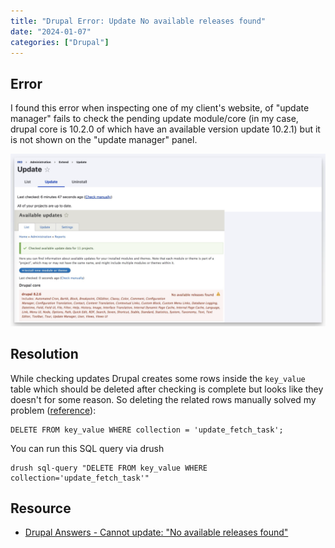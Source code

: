 ```yaml
---
title: "Drupal Error: Update No available releases found"
date: "2024-01-07"
categories: ["Drupal"]
---
```



## Error

I found this error when inspecting one of my client's website, of "update manager" fails to check the pending update module/core (in my case, drupal core is 10.2.0 of which have an available version update 10.2.1) but it is not shown on the "update manager" panel.

![image-20240108103022253](image-20240108103022253.png)

## Resolution

While checking updates Drupal creates some rows inside the `key_value` table which should be deleted after checking is complete but looks like they doesn't for some reason. So deleting the related rows manually solved my problem ([reference](https://drupal.stackexchange.com/questions/232520/cannot-update-no-available-releases-found)):

```
DELETE FROM key_value WHERE collection = 'update_fetch_task';
```

You can run this SQL query via drush

```
drush sql-query "DELETE FROM key_value WHERE collection='update_fetch_task'"
```


## Resource

- [Drupal Answers - Cannot update: "No available releases found"](https://drupal.stackexchange.com/questions/232520/cannot-update-no-available-releases-found)

